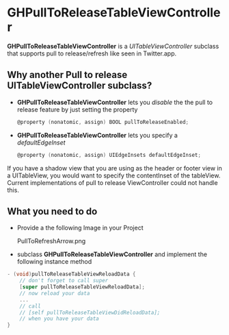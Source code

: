 # GHPullToReleaseTableViewController

**GHPullToReleaseTableViewController** is a *UITableViewController* subclass that supports pull to release/refresh like seen in Twitter.app.

## Why another Pull to release UITableViewController subclass?

* **GHPullToReleaseTableViewController** lets you _disable_ the the pull to release feature by just setting the property

    ```objective-c
    @property (nonatomic, assign) BOOL pullToReleaseEnabled;
    ```

* **GHPullToReleaseTableViewController** lets you specify a _defaultEdgeInset_

    ```objective-c
    @property (nonatomic, assign) UIEdgeInsets defaultEdgeInset;
    ```

If you have a shadow view that you are using as the header or footer view in a UITableView, you would want to specify the contentInset of the tableView. Current implementations of pull to release ViewController could not handle this.

## What you need to do

* Provide a the following Image in your Project

    PullToRefreshArrow.png

* subclass **GHPullToReleaseTableViewController** and implement the following instance method

```objective-c
- (void)pullToReleaseTableViewReloadData {
    // don't forget to call super
    [super pullToReleaseTableViewReloadData];
    // now reload your data
    ...
    // call
    // [self pullToReleaseTableViewDidReloadData];
    // when you have your data
}
```